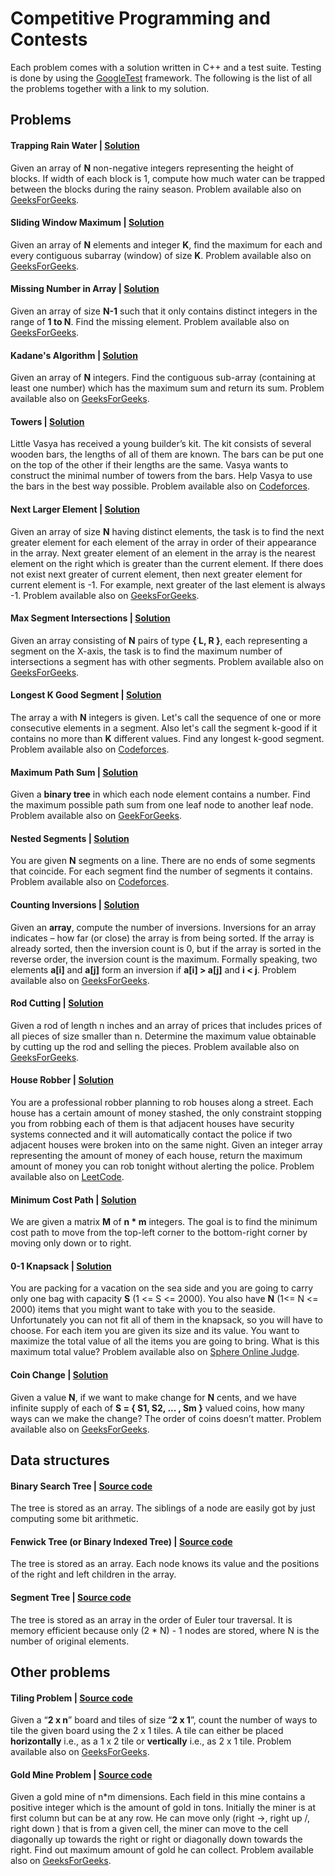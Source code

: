 # Competitive Programming and Contests

Each problem comes with a solution written in C++ and a test suite. Testing is done by using 
the [GoogleTest](https://github.com/google/googletest) framework. The following is the list 
of all the problems together with a link to my solution.

## Problems

#### Trapping Rain Water | [Solution](https://github.com/domferr/competitive-programming/tree/main/TrappingRainWater)

Given an array of **N** non-negative integers representing the height of blocks. If width of each block is 1, compute 
how much water can be trapped between the blocks during the rainy season. 
Problem available also on [GeeksForGeeks](http://practice.geeksforgeeks.org/problems/trapping-rain-water/0).

#### Sliding Window Maximum | [Solution](https://github.com/domferr/competitive-programming/tree/main/SlidingWindowMaximum)

Given an array of **N** elements and integer **K**, find the maximum for each and every contiguous subarray (window) of 
size **K**. Problem available also on [GeeksForGeeks](http://practice.geeksforgeeks.org/problems/maximum-of-all-subarrays-of-size-k/0).

#### Missing Number in Array | [Solution](https://github.com/domferr/competitive-programming/tree/main/MissingNumber)

Given an array of size **N-1** such that it only contains distinct integers in the range of **1 to N**. Find the missing
element. Problem available also on [GeeksForGeeks](http://practice.geeksforgeeks.org/problems/missing-number-in-array1416/1).

#### Kadane's Algorithm | [Solution](https://github.com/domferr/competitive-programming/tree/main/KadanesAlgorithm)

Given an array of **N** integers. Find the contiguous sub-array (containing at least one number) which has the maximum 
sum and return its sum. Problem available also on [GeeksForGeeks](http://practice.geeksforgeeks.org/problems/kadanes-algorithm-1587115620/1).

#### Towers | [Solution](https://github.com/domferr/competitive-programming/tree/main/Towers)

Little Vasya has received a young builder’s kit. The kit consists of several wooden bars, the lengths of all of them 
are known. The bars can be put one on the top of the other if their lengths are the same. Vasya wants to construct the 
minimal number of towers from the bars. Help Vasya to use the bars in the best way possible. Problem available 
also on [Codeforces](http://codeforces.com/problemset/problem/37/A?locale=en).

#### Next Larger Element | [Solution](https://github.com/domferr/competitive-programming/tree/main/NextLargerElement)

Given an array of size **N** having distinct elements, the task is to find the next greater element for each element 
of the array in order of their appearance in the array. Next greater element of an element in the array is the nearest 
element on the right which is greater than the current element. If there does not exist next greater of current element, 
then next greater element for current element is -1. For example, next greater of the last element is always -1. 
Problem available also on [GeeksForGeeks](http://practice.geeksforgeeks.org/problems/next-larger-element-1587115620/1).

#### Max Segment Intersections | [Solution](https://github.com/domferr/competitive-programming/tree/main/MaxSegmentIntersections)

Given an array consisting of **N** pairs of type **{ L, R }**, each representing a segment on the X-axis, the task is to 
find the maximum number of intersections a segment has with other segments. Problem available also 
on [GeeksForGeeks](https://www.geeksforgeeks.org/maximum-number-of-intersections-possible-for-any-of-the-n-given-segments/).

#### Longest K Good Segment | [Solution](https://github.com/domferr/competitive-programming/tree/main/LongestKGoodSegment)

The array a with **N** integers is given. Let's call the sequence of one or more consecutive elements in a segment. 
Also let's call the segment k-good if it contains no more than **K** different values. Find any longest k-good segment. 
Problem available also on [Codeforces](https://codeforces.com/contest/616/problem/D?locale=en).

#### Maximum Path Sum | [Solution](https://github.com/domferr/competitive-programming/tree/main/MaximumPathSum)

Given a **binary tree** in which each node element contains a number. Find the maximum possible path sum from one leaf node
to another leaf node. Problem available also on [GeekForGeeks](http://practice.geeksforgeeks.org/problems/maximum-path-sum/1).

#### Nested Segments | [Solution](https://github.com/domferr/competitive-programming/tree/main/NestedSegments)

You are given **N** segments on a line. There are no ends of some segments that coincide. For each segment find the number 
of segments it contains. Problem available also on [Codeforces](https://codeforces.com/problemset/problem/652/D?locale=en).

#### Counting Inversions | [Solution](https://github.com/domferr/competitive-programming/tree/main/CountingInversions)

Given an **array**, compute the number of inversions. Inversions for an array indicates – how far (or close) the array is
from being sorted. If the array is already sorted, then the inversion count is 0, but if the array is sorted in
the reverse order, the inversion count is the maximum. Formally speaking, two elements **a[i]** and **a[j]** form an inversion
if **a[i] > a[j]** and **i < j**. Problem available also on [GeeksForGeeks](https://www.geeksforgeeks.org/counting-inversions/).

#### Rod Cutting | [Solution](https://github.com/domferr/competitive-programming/tree/main/RodCutting)

Given a rod of length n inches and an array of prices that includes prices of all pieces of size smaller than n.
Determine the maximum value obtainable by cutting up the rod and selling the pieces. Problem available also
on [GeeksForGeeks](https://www.geeksforgeeks.org/cutting-a-rod-dp-13/).

#### House Robber | [Solution](https://github.com/domferr/competitive-programming/tree/main/HouseRobber)

You are a professional robber planning to rob houses along a street. Each house has a certain amount of money stashed, 
the only constraint stopping you from robbing each of them is that adjacent houses have security systems connected and 
it will automatically contact the police if two adjacent houses were broken into on the same night. Given an integer 
array representing the amount of money of each house, return the maximum amount of money you can rob tonight without 
alerting the police. Problem available also on [LeetCode](https://leetcode.com/problems/house-robber/).

#### Minimum Cost Path | [Solution](https://github.com/domferr/competitive-programming/tree/main/MinimumCostPath)

We are given a matrix **M** of **n * m** integers. The goal is to find the minimum cost path to move from the top-left 
corner to the bottom-right corner by moving only down or to right.

#### 0-1 Knapsack | [Solution](https://github.com/domferr/competitive-programming/tree/main/01Knapsack)

You are packing for a vacation on the sea side and you are going to carry only one bag with capacity
**S** (1 <= S <= 2000). You also have **N** (1<= N <= 2000) items that you might want to take with you to the seaside.
Unfortunately you can not fit all of them in the knapsack, so you will have to choose. For each item you are given
its size and its value. You want to maximize the total value of all the items you are going to bring. What is this
maximum total value? Problem available also on [Sphere Online Judge](https://www.spoj.com/problems/KNAPSACK/).

#### Coin Change | [Solution](https://github.com/domferr/competitive-programming/tree/main/CoinChange)

Given a value **N**, if we want to make change for **N** cents, and we have infinite supply of each of 
**S = { S1, S2, ... , Sm }** valued coins, how many ways can we make the change? The order of coins doesn’t matter. 
Problem available also on [GeeksForGeeks](https://www.geeksforgeeks.org/coin-change-dp-7/?ref=lbp).

## Data structures

#### Binary Search Tree | [Source code](https://github.com/domferr/competitive-programming/tree/main/BinarySearchTree)

The tree is stored as an array. The siblings of a node are easily got by just computing some bit arithmetic.

#### Fenwick Tree (or Binary Indexed Tree) | [Source code](https://github.com/domferr/competitive-programming/tree/main/FenwickTree)

The tree is stored as an array. Each node knows its value and the positions of the right and left children in the
array.

#### Segment Tree | [Source code](https://github.com/domferr/competitive-programming/tree/main/SegmentTree)

The tree is stored as an array in the order of Euler tour traversal. It is memory efficient because only (2 * N) - 1 
nodes are stored, where N is the number of original elements.

## Other problems

#### Tiling Problem | [Source code](https://github.com/domferr/competitive-programming/tree/main/TilingProblem)

Given a “**2 x n**” board and tiles of size “**2 x 1**”, count the number of ways to tile the given board using the 2 x 1
tiles. A tile can either be placed **horizontally** i.e., as a 1 x 2 tile or **vertically** i.e., as 2 x 1 tile. Problem
available also on [GeeksForGeeks](https://www.geeksforgeeks.org/tiling-problem/).

#### Gold Mine Problem | [Source code](https://github.com/domferr/competitive-programming/tree/main/GoldMineProblem)

Given a gold mine of n*m dimensions. Each field in this mine contains a positive integer which is the amount of gold 
in tons. Initially the miner is at first column but can be at any row. He can move only (right ->, right up /,
right down \) that is from a given cell, the miner can move to the cell diagonally up towards the right or right or 
diagonally down towards the right. Find out maximum amount of gold he can collect. Problem available also 
on [GeeksForGeeks](https://www.geeksforgeeks.org/gold-mine-problem/).